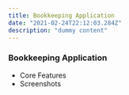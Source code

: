 ```yaml
---
title: Bookkeeping Application
date: "2021-02-24T22:12:03.284Z"
description: "dummy content"
---
```


<h3>Bookkeeping Application</h3>

* Core Features
* Screenshots